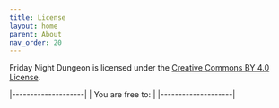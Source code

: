 ```yaml
---
title: License
layout: home
parent: About
nav_order: 20
---
```


Friday Night Dungeon is licensed under the [Creative Commons BY 4.0 License].



[Creative Commons BY 4.0 License]: https://creativecommons.org/licenses/by/4.0/

|--------------------|
|  You are free to:  |
|--------------------|